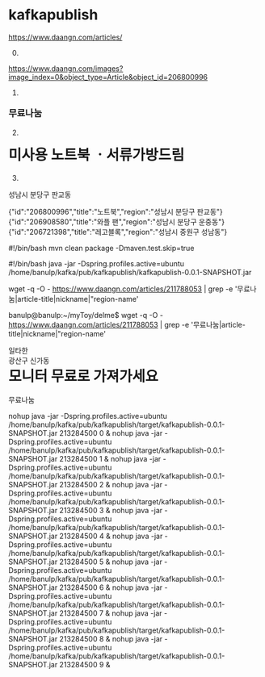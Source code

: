 # kafkapublish

https://www.daangn.com/articles/

0.
https://www.daangn.com/images?image_index=0&object_type=Article&object_id=206800996

1.
<p id="article-price-nanum" property="schema:price" content="0.0" style="font-size:18px; font-weight:bold;">
            무료나눔
        </p>

2.
<h1 property="schema:name" id="article-title" style="margin-top:0px;">미사용  노트북 ㆍ서류가방드림</h1>

3.
<div id="region-name">성남시 분당구 판교동</div>

{"id":"206800996","title":"노트북","region":"성남시 분당구 판교동"}
{"id":"206908580","title":"와플 팬","region":"성남시 분당구 운중동"}
{"id":"206721398","title":"레고블록","region":"성남시 중원구 성남동"}

#!/bin/bash
mvn clean package -Dmaven.test.skip=true

#!/bin/bash
java -jar -Dspring.profiles.active=ubuntu /home/banulp/kafka/pub/kafkapublish/kafkapublish-0.0.1-SNAPSHOT.jar

wget -q -O - https://www.daangn.com/articles/211788053 | grep -e '무료나눔\|article-title\|nickname\|"region-name'

banulp@banulp:~/myToy/delme$ wget -q -O - https://www.daangn.com/articles/211788053 | grep -e '무료나눔\|article-title\|nickname\|"region-name'
<div id="nickname">일타한</div>
<div id="region-name">광산구 신가동</div>
<h1 property="schema:name" id="article-title" style="margin-top:0px;">모니터 무료로 가져가세요</h1>
무료나눔



nohup java -jar -Dspring.profiles.active=ubuntu /home/banulp/kafka/pub/kafkapublish/target/kafkapublish-0.0.1-SNAPSHOT.jar 213284500 0 &
nohup java -jar -Dspring.profiles.active=ubuntu /home/banulp/kafka/pub/kafkapublish/target/kafkapublish-0.0.1-SNAPSHOT.jar 213284500 1 &
nohup java -jar -Dspring.profiles.active=ubuntu /home/banulp/kafka/pub/kafkapublish/target/kafkapublish-0.0.1-SNAPSHOT.jar 213284500 2 &
nohup java -jar -Dspring.profiles.active=ubuntu /home/banulp/kafka/pub/kafkapublish/target/kafkapublish-0.0.1-SNAPSHOT.jar 213284500 3 &
nohup java -jar -Dspring.profiles.active=ubuntu /home/banulp/kafka/pub/kafkapublish/target/kafkapublish-0.0.1-SNAPSHOT.jar 213284500 4 &
nohup java -jar -Dspring.profiles.active=ubuntu /home/banulp/kafka/pub/kafkapublish/target/kafkapublish-0.0.1-SNAPSHOT.jar 213284500 5 &
nohup java -jar -Dspring.profiles.active=ubuntu /home/banulp/kafka/pub/kafkapublish/target/kafkapublish-0.0.1-SNAPSHOT.jar 213284500 6 &
nohup java -jar -Dspring.profiles.active=ubuntu /home/banulp/kafka/pub/kafkapublish/target/kafkapublish-0.0.1-SNAPSHOT.jar 213284500 7 &
nohup java -jar -Dspring.profiles.active=ubuntu /home/banulp/kafka/pub/kafkapublish/target/kafkapublish-0.0.1-SNAPSHOT.jar 213284500 8 &
nohup java -jar -Dspring.profiles.active=ubuntu /home/banulp/kafka/pub/kafkapublish/target/kafkapublish-0.0.1-SNAPSHOT.jar 213284500 9 &



